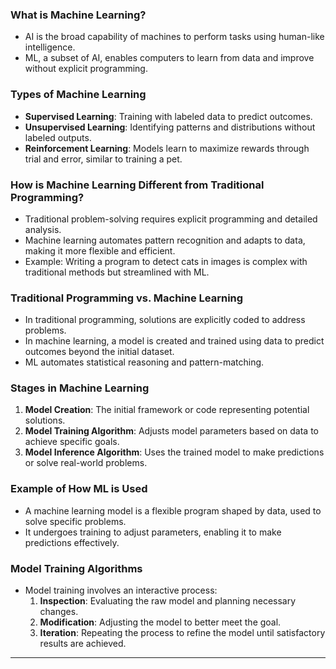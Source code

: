 ### What is Machine Learning?
- AI is the broad capability of machines to perform tasks using human-like intelligence.
- ML, a subset of AI, enables computers to learn from data and improve without explicit programming.

### Types of Machine Learning
- **Supervised Learning**: Training with labeled data to predict outcomes.
- **Unsupervised Learning**: Identifying patterns and distributions without labeled outputs.
- **Reinforcement Learning**: Models learn to maximize rewards through trial and error, similar to training a pet.

### How is Machine Learning Different from Traditional Programming?
- Traditional problem-solving requires explicit programming and detailed analysis.
- Machine learning automates pattern recognition and adapts to data, making it more flexible and efficient.
- Example: Writing a program to detect cats in images is complex with traditional methods but streamlined with ML.

### Traditional Programming vs. Machine Learning
- In traditional programming, solutions are explicitly coded to address problems.
- In machine learning, a model is created and trained using data to predict outcomes beyond the initial dataset.
- ML automates statistical reasoning and pattern-matching.

### Stages in Machine Learning
1. **Model Creation**: The initial framework or code representing potential solutions.
2. **Model Training Algorithm**: Adjusts model parameters based on data to achieve specific goals.
3. **Model Inference Algorithm**: Uses the trained model to make predictions or solve real-world problems.

### Example of How ML is Used
- A machine learning model is a flexible program shaped by data, used to solve specific problems.
- It undergoes training to adjust parameters, enabling it to make predictions effectively.

### Model Training Algorithms
- Model training involves an interactive process:
  1. **Inspection**: Evaluating the raw model and planning necessary changes.
  2. **Modification**: Adjusting the model to better meet the goal.
  3. **Iteration**: Repeating the process to refine the model until satisfactory results are achieved.

---
